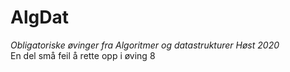 # AlgDat
*Obligatoriske øvinger fra Algoritmer og datastrukturer Høst 2020*\
En del små feil å rette opp i øving 8
